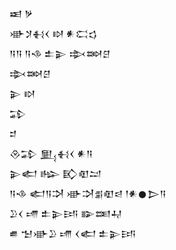 <div class='block'>
<div class='line'>𒀜 𒃻</div>
<div class='line'>𒀝𒋡𒈬𒌋 𒊭 𒀭𒀫𒌓</div>
<div class='line'>𒀀𒀀 𒀀𒈾 𒉺𒉌 𒇸𒇷𒆪</div>
<div class='line'>𒇸𒇷𒆪</div>
<div class='line'>𒉌 𒊭</div>
<div class='line'>𒁉</div>
<div class='line'>𒄑</div>
<div class='line'>𒊮𒁉 𒅅𒈬𒌋 𒀭𒀀</div>
<div class='line'>𒉌𒅗 𒈗 𒃼𒊏𒁺</div>
<div class='line'>𒀀𒈾 𒅗𒀀𒋫 𒀝𒋫𒉪𒊏𒁀 𒁹𒀭𒊹𒆕𒀀</div>
<div class='line'>𒊒𒌋 𒋬 𒉺𒉌𒅀 𒅔𒌅𒄷</div>
<div class='line'>𒌑 𒈠𒀝𒊒 𒋬 𒌋𒅗 𒉺𒉌𒅀</div>
</div>